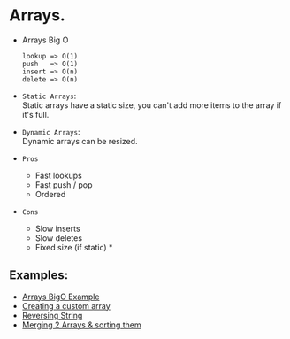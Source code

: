 # Arrays.

- Arrays Big O
    ```
    lookup => O(1)
    push   => O(1)
    insert => O(n)
    delete => O(n)
    ```

- `Static Arrays`:  
    Static arrays have a static size, you can't add more items to the array if it's full.

- `Dynamic Arrays`:   
    Dynamic arrays can be resized.


- `Pros`
    - Fast lookups
    - Fast push / pop
    - Ordered

- `Cons`
    - Slow inserts
    - Slow deletes
    - Fixed size (if static) *

## Examples: 
- [Arrays BigO Example](./HandsOn/ex1.js)
- [Creating a custom array](./HandsOn/ex2.js)
- [Reversing String](./HandsOn/ex3.js)
- [Merging 2 Arrays & sorting them](./HandsOn/ex4.js)